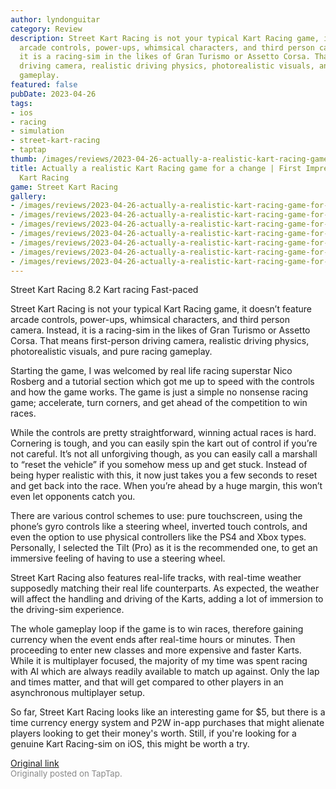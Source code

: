 ```yaml
---
author: lyndonguitar
category: Review
description: Street Kart Racing is not your typical Kart Racing game, it doesn’t feature
  arcade controls, power-ups, whimsical characters, and third person camera. Instead,
  it is a racing-sim in the likes of Gran Turismo or Assetto Corsa. That means first-person
  driving camera, realistic driving physics, photorealistic visuals, and  pure racing
  gameplay.
featured: false
pubDate: 2023-04-26
tags:
- ios
- racing
- simulation
- street-kart-racing
- taptap
thumb: /images/reviews/2023-04-26-actually-a-realistic-kart-racing-game-for-a-change--first-impressions---street-kart-racin-0.avif
title: Actually a realistic Kart Racing game for a change | First Impressions - Street
  Kart Racing
game: Street Kart Racing
gallery:
- /images/reviews/2023-04-26-actually-a-realistic-kart-racing-game-for-a-change--first-impressions---street-kart-racin-0.avif
- /images/reviews/2023-04-26-actually-a-realistic-kart-racing-game-for-a-change--first-impressions---street-kart-racin-1.avif
- /images/reviews/2023-04-26-actually-a-realistic-kart-racing-game-for-a-change--first-impressions---street-kart-racin-2.avif
- /images/reviews/2023-04-26-actually-a-realistic-kart-racing-game-for-a-change--first-impressions---street-kart-racin-3.avif
- /images/reviews/2023-04-26-actually-a-realistic-kart-racing-game-for-a-change--first-impressions---street-kart-racin-4.avif
- /images/reviews/2023-04-26-actually-a-realistic-kart-racing-game-for-a-change--first-impressions---street-kart-racin-5.avif
- /images/reviews/2023-04-26-actually-a-realistic-kart-racing-game-for-a-change--first-impressions---street-kart-racin-6.avif
---
```

Street Kart Racing
8.2
Kart racing
Fast-paced

Street Kart Racing is not your typical Kart Racing game, it doesn’t feature arcade controls, power-ups, whimsical characters, and third person camera. Instead, it is a racing-sim in the likes of Gran Turismo or Assetto Corsa. That means first-person driving camera, realistic driving physics, photorealistic visuals, and  pure racing gameplay.

Starting the game, I was welcomed by real life racing superstar Nico Rosberg and a tutorial section which got me up to speed with the controls and how the game works. The game is just a simple no nonsense racing game; accelerate, turn corners, and get ahead of the competition to win races.

While the controls are pretty straightforward, winning actual races is hard. Cornering is tough, and you can easily spin the kart out of control if you’re not careful. It’s not all unforgiving though, as you can easily call a marshall to “reset the vehicle” if you somehow mess up and get stuck. Instead of being hyper realistic with this, it now just takes you a few seconds to reset and get back into the race. When you’re ahead by a huge margin, this won’t even let opponents catch you.

There are various control schemes to use: pure touchscreen, using the phone’s gyro controls like a steering wheel, inverted touch controls, and even the option to use physical controllers like the PS4 and Xbox types. Personally, I selected the Tilt (Pro) as it is the recommended one, to get an immersive feeling of having to use a steering wheel.

Street Kart Racing also features real-life tracks, with real-time weather supposedly matching their real life counterparts. As expected, the weather will affect the handling and driving of the Karts, adding a lot of immersion to the driving-sim experience.

The whole gameplay loop if the game is to win races, therefore gaining currency when the event ends after real-time hours or minutes. Then proceeding to enter new classes and more expensive and faster Karts. While it is multiplayer focused, the majority of my time was spent racing with AI which are always readily available to match up against. Only the lap and times matter, and that will get compared to other players in an asynchronous multiplayer setup.

So far, Street Kart Racing looks like an interesting game for $5, but there is a time currency energy system and P2W in-app purchases that might alienate players looking to get their money's worth. Still, if you're looking for a genuine Kart Racing-sim on iOS, this might be worth a try.

[Original link](https://www.taptap.io/post/5245127)<br><span style="font-size: 0.95em; color: #888;">Originally posted on TapTap.</span>